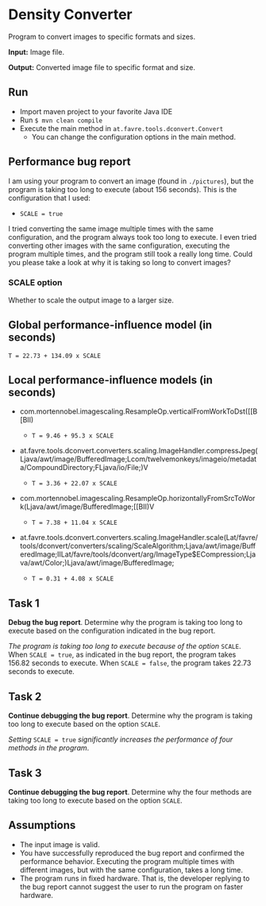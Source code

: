 # Density Converter
Program to convert images to specific formats and sizes.

**Input:** Image file.

**Output:** Converted image file to specific format and size.

## Run

* Import maven project to your favorite Java IDE
* Run `$ mvn clean compile`
* Execute the main method in `at.favre.tools.dconvert.Convert`
    * You can change the configuration options in the main method.

## Performance bug report
I am using your program to convert an image (found in `./pictures`), but the program is taking too long to execute (about 156 seconds).
This is the configuration that I used: 

* `SCALE = true`

I tried converting the same image multiple times with the same configuration, and the program always took too long to execute.
I even tried converting other images with the same configuration, executing the program multiple times, and the program still took a really long time.
Could you please take a look at why it is taking so long to convert images?

### SCALE option
Whether to scale the output image to a larger size.

## Global performance-influence model (in seconds)
`T = 22.73 + 134.09 x SCALE`

## Local performance-influence models (in seconds)
    
* com.mortennobel.imagescaling.ResampleOp.verticalFromWorkToDst([[B[BII)
    * `T = 9.46 + 95.3 x SCALE`
    
* at.favre.tools.dconvert.converters.scaling.ImageHandler.compressJpeg(Ljava/awt/image/BufferedImage;Lcom/twelvemonkeys/imageio/metadata/CompoundDirectory;FLjava/io/File;)V
    * `T = 3.36 + 22.07 x SCALE`
    
* com.mortennobel.imagescaling.ResampleOp.horizontallyFromSrcToWork(Ljava/awt/image/BufferedImage;[[BII)V
    * `T = 7.38 + 11.04 x SCALE`
    
* at.favre.tools.dconvert.converters.scaling.ImageHandler.scale(Lat/favre/tools/dconvert/converters/scaling/ScaleAlgorithm;Ljava/awt/image/BufferedImage;IILat/favre/tools/dconvert/arg/ImageType$ECompression;Ljava/awt/Color;)Ljava/awt/image/BufferedImage;
    * `T = 0.31 + 4.08 x SCALE`

## Task 1
**Debug the bug report**. Determine why the program is taking too long to execute based on the configuration indicated in the bug report.

*The program is taking too long to execute because of the option* `SCALE`. 
When `SCALE = true`, as indicated in the bug report, the program takes 156.82 seconds to execute.
When `SCALE = false`, the program takes 22.73 seconds to execute.

## Task 2
**Continue debugging the bug report**. Determine why the program is taking too long to execute based on the option `SCALE`.

*Setting* `SCALE = true` *significantly increases the performance of four methods in the program*.

## Task 3
**Continue debugging the bug report**. Determine why the four methods are taking too long to execute based on the option `SCALE`.

## Assumptions

* The input image is valid.
* You have successfully reproduced the bug report and confirmed the performance behavior.
Executing the program multiple times with different images, but with the same configuration, takes a long time.
* The program runs in fixed hardware. 
That is, the developer replying to the bug report cannot suggest the user to run the program on faster hardware.
